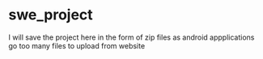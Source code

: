 # swe_project
I will save the project here in the form of zip files as android appplications go too many files to upload from website
